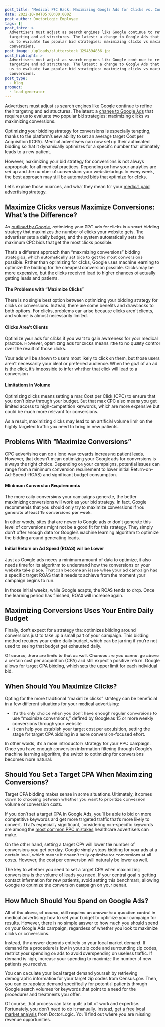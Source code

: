 ```yaml
---
post_title: 'Medical PPC Hack: Maximizing Google Ads for Clicks vs. Conversions'
date: 2022-10-04T05:00:00.000Z
post_author: DoctorLogic Employee
tags: []
post_intro: >
  Advertisers must adjust as search engines like Google continue to refine their
  targeting and ad structures. The latest: a change to Google Ads that requires
  us to evaluate two popular bid strategies: maximizing clicks vs maximizing
  conversions.
post_image: /uploads/shutterstock_1294394836.jpg
post_highlight: >
  Advertisers must adjust as search engines like Google continue to refine their
  targeting and ad structures. The latest: a change to Google Ads that requires
  us to evaluate two popular bid strategies: maximizing clicks vs maximizing
  conversions.
post_type:
  - blog
product:
  - lead generator
---
```


Advertisers must adjust as search engines like Google continue to refine their targeting and ad structures. The latest: a [change to Google Ads]() that requires us to evaluate two popular bid strategies: maximizing clicks vs maximizing conversions.

Optimizing your bidding strategy for conversions is especially tempting, thanks to the platform’s new ability to set an average target Cost per Acquisition (tCPA). Medical advertisers can now set up their automated bidding so that it dynamically optimizes for a specific number that ultimately leads to a new patient.

However, maximizing your bid strategy for conversions is not always appropriate for all medical practices. Depending on how your analytics are set up and the number of conversions your website brings in every week, the best approach may still be automated bids that optimize for clicks.

Let’s explore those nuances, and what they mean for your [medical paid advertising](https://doctorlogic.com/growth-accelerators/medical-paid-advertising) strategy.

## **Maximize Clicks versus Maximize Conversions: What’s the Difference?**

As [outlined by Google](https://support.google.com/google-ads/answer/6336101), optimizing your PPC ads for clicks is a smart bidding strategy that maximizes the number of clicks your website gets. The advertiser sets a daily budget, and the system automatically sets the maximum CPC bids that get the most clicks possible.

That’s a different approach than “maximizing conversions” bidding strategies, which automatically set bids to get the most conversions possible. Rather than optimizing for clicks, Google uses machine learning to optimize the bidding for the cheapest conversion possible. Clicks may be more expensive, but the clicks received lead to higher chances of actually getting leads and patients.

#### **The Problems with “Maximize Clicks”**

There is no single best option between optimizing your bidding strategy for clicks or conversions. Instead, there are some benefits and drawbacks to both options. For clicks, problems can arise because clicks aren’t clients, and volume is almost necessarily limited.

#### **Clicks Aren’t Clients**

Optimize your ads for clicks if you want to gain awareness for your medical practice. However, optimizing ads for clicks means little to no quality control over the result of those clicks.

Your ads will be shown to users most likely to click on them, but those users aren’t necessarily your ideal or preferred audience. When the goal of an ad is the click, it’s impossible to infer whether that click will lead to a conversion.

#### **Limitations in Volume**

Optimizing clicks means setting a max Cost per Click (CPC) to ensure that you don’t blow through your budget. But that max CPC also means you get limited access to high-competition keywords, which are more expensive but could be much more relevant for conversions.

As a result, maximizing clicks may lead to an artificial volume limit on the highly targeted traffic you need to bring in new patients.

## **Problems With “Maximize Conversions”**

[CPC advertising can go a long way towards increasing patient leads](https://doctorlogic.com/blog/increase-patient-leads.html). However, that doesn’t mean optimizing your Google ads for conversions is always the right choice. Depending on your campaigns, potential issues can range from a minimum conversion requirement to lower initial Return-on-Ad-Spend (ROAS) and significant budget consumption.

#### **Minimum Conversion Requirements**

The more daily conversions your campaigns generate, the better maximizing conversions will work as your bid strategy. In fact, Google recommends that you should only try to maximize conversions if you generate at least 15 conversions per week.

In other words, sites that are newer to Google ads or don’t generate this level of conversions might not be a good fit for this strategy. They simply don’t offer enough data for Google’s machine learning algorithm to optimize the bidding around generating leads.

#### **Initial Return on Ad Spend (ROAS) will be Lower**

Just as Google ads needs a minimum amount of data to optimize, it also needs time for its algorithm to understand how the conversions on your website take place. That can become an issue when your ad campaign has a specific target ROAS that it needs to achieve from the moment your campaign begins to run.

In those initial weeks, while Google adapts, the ROAS tends to drop. Once the learning period has finished, ROAS will increase again.

## **Maximizing Conversions Uses Your Entire Daily Budget**

Finally, don’t expect for a strategy that optimizes bidding around conversions just to take up a small part of your campaign. This bidding method requires your entire daily budget, which can be jarring if you’re not used to seeing that budget get exhausted daily.

Of course, there are limits to that as well. Chances are you cannot go above a certain cost per acquisition (CPA) and still expect a positive return. Google allows for target CPA bidding, which sets the upper limit for each individual bid.

## **When Should You Maximize Clicks?**

Opting for the more traditional “maximize clicks” strategy can be beneficial in a few different situations for your medical advertising:

* It’s the only choice when you don’t have enough regular conversions to use “maximize conversions,” defined by Google as 15 or more weekly conversions through your website.
* It can help you establish your target cost per acquisition, setting the stage for target CPA bidding in a more conversion-focused effort.

In other words, it’s a more introductory strategy for your PPC campaign. Once you have enough conversion information filtering through Google’s machine learning algorithm, the switch to optimizing for conversions becomes more natural.

## **Should You Set a Target CPA When Maximizing Conversions?**

Target CPA bidding makes sense in some situations. Ultimately, it comes down to choosing between whether you want to prioritize conversion volume or conversion costs.

If you don’t set a target CPA in Google Ads, you’ll be able to bid on more competitive keywords and get more targeted traffic that’s more likely to convert. That’s especially significant, considering non-specific keywords are among the [most common PPC mistakes](https://doctorlogic.com/blog/common-healthcare-ppc-mistakes.html) healthcare advertisers can make.

On the other hand, setting a target CPA will lower the number of conversions you get per day. Google simply stops bidding for your ads at a certain level, which means it doesn’t truly optimize for conversions at all costs. However, the cost per conversion will naturally be lower as well.

The key to whether you need to set a target CPA when maximizing conversions is the volume of leads you need. If your central goal is getting contact information for new patients, avoid setting this benchmark, allowing Google to optimize the conversion campaign on your behalf.

## **How Much Should You Spend on Google Ads?**

All of the above, of course, still requires an answer to a question central in medical advertising: how to set your budget to optimize your campaign for results. However, there is no simple answer to how much you should spend on your Google Ads campaign, regardless of whether you look to maximize clicks or conversions.

Instead, the answer depends entirely on your local market demand. If demand for a procedure is low in your zip code and surrounding zip codes, restrict your spending on ads to avoid overspending on useless traffic. If demand is high, increase your spending to maximize the number of new patients you receive.

You can calculate your local target demand yourself by retrieving demographic information for your target zip codes from Census.gov. Then, you can extrapolate demand specifically for potential patients through Google search volumes for keywords that point to a need for the procedures and treatments you offer.

Of course, that process can take quite a bit of work and expertise. Fortunately, you don’t need to do it manually. Instead, [get a free local market analysis](https://growth.doctorlogic.com/request-consultation) from DoctorLogic. You’ll find out where you are missing revenue opportunities.

